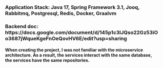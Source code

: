 <h3>Application Stack: Java 17, Spring Framework 3.1, Jooq, Rabbitmq, Postgresql, Redis, Docker, Graalvm </h3>
<h3>Backend doc: https://docs.google.com/document/d/145p1c3lJQso22Gz53iOo3687jWqueKgeFnOeQovHV6E/edit?usp=sharing</h3>
<h4>When creating the project, I was not familiar with the microservice architecture. As a result, the services interact with the same database, the services have the same repositories.</h4>
